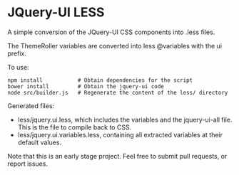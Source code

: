 # JQuery-UI LESS

A simple conversion of the JQuery-UI CSS components into .less files.

The ThemeRoller variables are converted into less @variables with the ui prefix.

To use:

    npm install           # Obtain dependencies for the script
	bower install         # Obtain the jquery-ui code
	node src/builder.js   # Regenerate the content of the less/ directory

Generated files:

* less/jquery.ui.less, which includes the variables and the jquery-ui-all file. This is the file to compile back to CSS.
* less/jquery.ui.variables.less, containing all extracted variables at their default values.

Note that this is an early stage project. Feel free to submit pull requests, or report issues.

